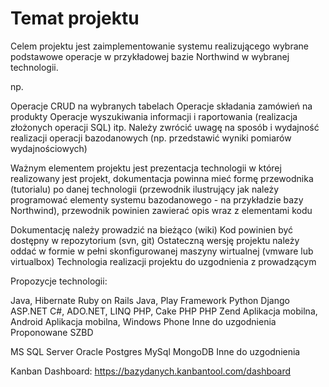 <h1>Temat projektu</h1>
Celem projektu jest zaimplementowanie systemu realizującego wybrane podstawowe operacje w przykładowej bazie Northwind w wybranej technologii.

np.

Operacje CRUD na wybranych tabelach
Operacje składania zamówień na produkty 
Operacje wyszukiwania informacji i raportowania (realizacja złożonych operacji SQL)
itp.
Należy zwrócić uwagę na sposób i wydajność realizacji operacji bazodanowych (np. przedstawić wyniki pomiarów wydajnościowych)

Ważnym elementem projektu jest prezentacja technologii w której realizowany jest projekt, dokumentacja powinna mieć formę przewodnika (tutorialu) po danej technologii (przewodnik ilustrujący jak należy programować elementy systemu bazodanowego - na przykładzie bazy Northwind), przewodnik powinien zawierać opis wraz z elementami kodu

Dokumentację należy prowadzić na bieżąco (wiki)
Kod powinien być dostępny w repozytorium (svn, git)
Ostateczną wersję projektu należy oddać w formie w pełni skonfigurowanej maszyny wirtualnej (vmware lub virtualbox)
Technologia realizacji projektu do uzgodnienia z prowadzącym

Propozycje technologii:

Java, Hibernate
Ruby on Rails
Java, Play Framework
Python Django
ASP.NET
C#, ADO.NET, LINQ
PHP, Cake PHP
PHP Zend
Aplikacja mobilna, Android
Aplikacja mobilna, Windows Phone
Inne do uzgodnienia
Proponowane SZBD

MS SQL Server
Oracle
Postgres
MySql
MongoDB
Inne do uzgodnienia


Kanban Dashboard:
https://bazydanych.kanbantool.com/dashboard
